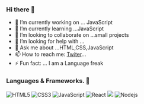 ### Hi there 👋

- 🔭 I’m currently working on ... JavaScript
- 🌱 I’m currently learning ...JavaScript
- 👯 I’m looking to collaborate on ...small projects
- 🤔 I’m looking for help with ...
- 💬 Ask me about ...HTML,CSS,JavaScript
- 📫 How to reach me: [Twiter](shykid@twiter.com)...
- ⚡ Fun fact: ... I am a Language freak


### Languages & Frameworks. 🚧 

![HTML5](https://icongr.am/devicon/html5-original.svg?size=50&color=currentColor)
![CSS3](https://icongr.am/devicon/css3-original.svg?size=50&color=currentColor)
![JavaScript](https://icongr.am/devicon/javascript-original.svg?size=50&color=currentColor)
![React](https://icongr.am/devicon/react-original.svg?size=50&color=currentColor)
<img src="https://img.icons8.com/nolan/50/react-native.png"/>
![Nodejs](https://icongr.am/devicon/nodejs-original.svg?size=50&color=currentColor)
